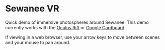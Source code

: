 # Sewanee VR

Quick demo of immersive photospheres around Sewanee. This demo currently works with the [Oculus Rift](https://www.oculus.com/) or [Google Cardboard](https://www.google.com/get/cardboard/).

If viewing in a web browser, use your arrow keys to move between scenes and
your mouse to pan around.
